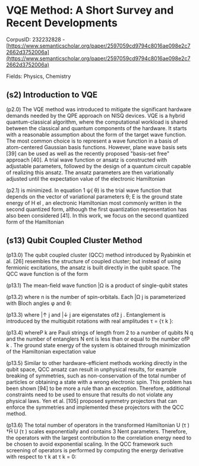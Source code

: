 # VQE Method: A Short Survey and Recent Developments

CorpusID: 232232828 - [https://www.semanticscholar.org/paper/2597059cd9794c8016ae098e2c72662d3752006a](https://www.semanticscholar.org/paper/2597059cd9794c8016ae098e2c72662d3752006a)

Fields: Physics, Chemistry

## (s2) Introduction to VQE
(p2.0) The VQE method was introduced to mitigate the significant hardware demands needed by the QPE approach on NISQ devices. VQE is a hybrid quantum-classical algorithm, where the computational workload is shared between the classical and quantum components of the hardware. It starts with a reasonable assumption about the form of the target wave function. The most common choice is to represent a wave function in a basis of atom-centered Gaussian basis functions. However, plane wave basis sets [39] can be used as well as the recently proposed "basis-set free" approach [40]. A trial wave function or ansatz is constructed with adjustable parameters, followed by the design of a quantum circuit capable of realizing this ansatz. The ansatz parameters are then variationally adjusted until the expectation value of the electronic Hamiltonian

(p2.1) is minimized. In equation 1 ψ( θ) is the trial wave function that depends on the vector of variational parameters θ; E is the ground state energy of H el , an electronic Hamiltonian most commonly written in the second quantized form, although the first quantization representation has also been considered [41]. In this work, we focus on the second quantized form of the Hamiltonian
## (s13) Qubit Coupled Cluster Method
(p13.0) The qubit coupled cluster (QCC) method introduced by Ryabinkin et al. [26] resembles the structure of coupled cluster; but instead of using fermionic excitations, the ansatz is built directly in the qubit space. The QCC wave function is of the form

(p13.1) The mean-field wave function |Ω is a product of single-qubit states

(p13.2) where n is the number of spin-orbitals. Each |Ω j is parameterized with Bloch angles φ and θ:

(p13.3) where |↑ j and |↓ j are eigenstates ofẑ j . Entanglement is introduced by the multiqubit rotations with real amplitudes τ = {τ k }:

(p13.4) whereP k are Pauli strings of length from 2 to a number of qubits N q and the number of entanglers N ent is less than or equal to the number ofP k . The ground state energy of the system is obtained through minimization of the Hamiltonian expectation value

(p13.5) Similar to other hardware-efficient methods working directly in the qubit space, QCC ansatz can result in unphysical results, for example breaking of symmetries, such as non-conservation of the total number of particles or obtaining a state with a wrong electronic spin. This problem has been shown [94] to be more a rule than an exception. Therefore, additional constraints need to be used to ensure that results do not violate any physical laws. Yen et al. [105] proposed symmetry projectors that can enforce the symmetries and implemented these projectors with the QCC method.

(p13.6) The total number of operators in the transformed Hamiltonian U (τ ) †Ĥ U (τ ) scales exponentially and contains 3 Nent parameters. Therefore, the operators with the largest contribution to the correlation energy need to be chosen to avoid exponential scaling. In the QCC framework such screening of operators is performed by computing the energy derivative with respect to τ k at τ k = 0:
